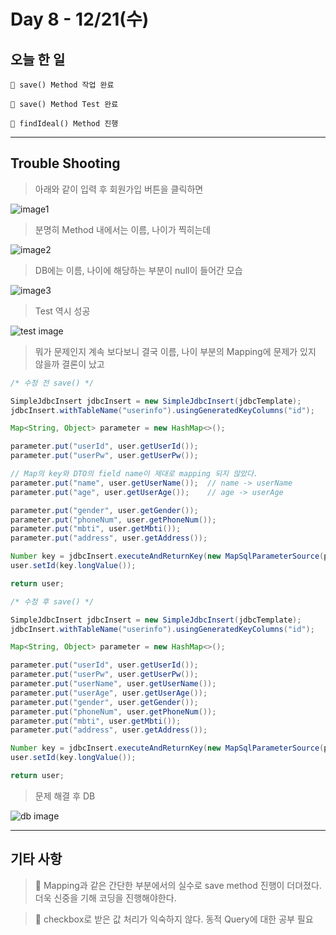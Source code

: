 # Day 8 - 12/21(수)

## 오늘 한 일

```
🎈 save() Method 작업 완료

🎈 save() Method Test 완료

🎈 findIdeal() Method 진행
```

---

## Trouble Shooting

> 아래와 같이 입력 후 회원가입 버튼을 클릭하면

<!-- Image 1 -->
![image1](https://user-images.githubusercontent.com/111822816/208860663-7a7459b8-faa5-4bce-805b-0874167309f8.png)

> 분명히 Method 내에서는 이름, 나이가 찍히는데

<!-- Image 2 -->
![image2](https://user-images.githubusercontent.com/111822816/208860691-c0ea1899-77f3-4ac2-a238-a8fc1a700c5d.png)

> DB에는 이름, 나이에 해당하는 부분이 null이 들어간 모습

<!-- Image 3 -->
![image3](https://user-images.githubusercontent.com/111822816/208861407-5ac0cacc-c2cb-47d8-b614-ceea7b6e842b.png)

> Test 역시 성공

<!-- Test Image -->
![test image](https://user-images.githubusercontent.com/111822816/208861438-980f0d5a-6494-431f-b0c6-1216517b7148.png)

> 뭐가 문제인지 계속 보다보니 결국 이름, 나이 부분의 Mapping에 문제가 있지 않을까 결론이 났고

```java
/* 수정 전 save() */

SimpleJdbcInsert jdbcInsert = new SimpleJdbcInsert(jdbcTemplate);
jdbcInsert.withTableName("userinfo").usingGeneratedKeyColumns("id");

Map<String, Object> parameter = new HashMap<>();

parameter.put("userId", user.getUserId());
parameter.put("userPw", user.getUserPw());

// Map의 key와 DTO의 field name이 제대로 mapping 되지 않았다.
parameter.put("name", user.getUserName());  // name -> userName
parameter.put("age", user.getUserAge());    // age -> userAge

parameter.put("gender", user.getGender());
parameter.put("phoneNum", user.getPhoneNum());
parameter.put("mbti", user.getMbti());
parameter.put("address", user.getAddress());

Number key = jdbcInsert.executeAndReturnKey(new MapSqlParameterSource(parameter));
user.setId(key.longValue());

return user;

```

```java
/* 수정 후 save() */

SimpleJdbcInsert jdbcInsert = new SimpleJdbcInsert(jdbcTemplate);
jdbcInsert.withTableName("userinfo").usingGeneratedKeyColumns("id");

Map<String, Object> parameter = new HashMap<>();

parameter.put("userId", user.getUserId());
parameter.put("userPw", user.getUserPw());
parameter.put("userName", user.getUserName());
parameter.put("userAge", user.getUserAge());
parameter.put("gender", user.getGender());
parameter.put("phoneNum", user.getPhoneNum());
parameter.put("mbti", user.getMbti());
parameter.put("address", user.getAddress());

Number key = jdbcInsert.executeAndReturnKey(new MapSqlParameterSource(parameter));
user.setId(key.longValue());

return user;

```

> 문제 해결 후 DB

<!-- DB image -->
![db image](https://user-images.githubusercontent.com/111822816/208862151-3b5b4276-a7ea-4d6b-96fe-50b788e52ddb.png)

---

## 기타 사항

> 🎈 Mapping과 같은 간단한 부분에서의 실수로 save method 진행이 더뎌졌다. 더욱 신중을 기해 코딩을 진행해야한다.

> 🎈 checkbox로 받은 값 처리가 익숙하지 않다. 동적 Query에 대한 공부 필요
